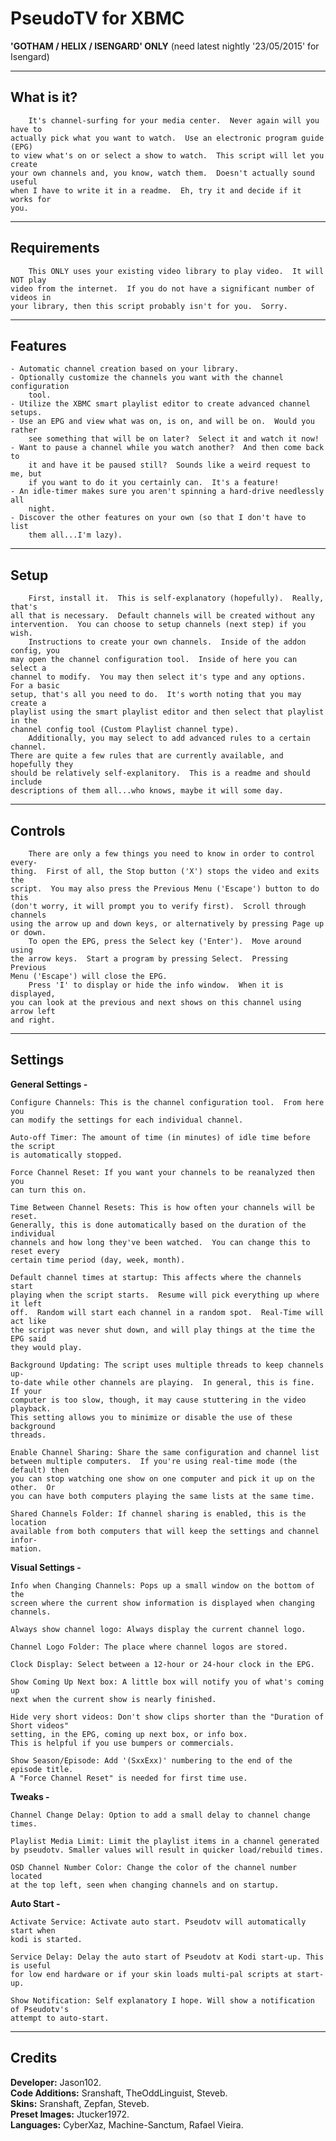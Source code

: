 PseudoTV for XBMC
=================

**'GOTHAM / HELIX / ISENGARD' ONLY**
(need latest nightly '23/05/2015' for Isengard)

-----------
What is it?
-----------
        It's channel-surfing for your media center.  Never again will you have to
    actually pick what you want to watch.  Use an electronic program guide (EPG)
    to view what's on or select a show to watch.  This script will let you create
    your own channels and, you know, watch them.  Doesn't actually sound useful
    when I have to write it in a readme.  Eh, try it and decide if it works for
    you.


------------
Requirements
------------
        This ONLY uses your existing video library to play video.  It will NOT play
    video from the internet.  If you do not have a significant number of videos in
    your library, then this script probably isn't for you.  Sorry.


--------
Features
--------
    - Automatic channel creation based on your library.
    - Optionally customize the channels you want with the channel configuration
    	tool.
    - Utilize the XBMC smart playlist editor to create advanced channel setups.
    - Use an EPG and view what was on, is on, and will be on.  Would you rather
        see something that will be on later?  Select it and watch it now!
    - Want to pause a channel while you watch another?  And then come back to
        it and have it be paused still?  Sounds like a weird request to me, but
        if you want to do it you certainly can.  It's a feature!
    - An idle-timer makes sure you aren't spinning a hard-drive needlessly all
        night.
    - Discover the other features on your own (so that I don't have to list
        them all...I'm lazy).


-----
Setup
-----
        First, install it.  This is self-explanatory (hopefully).  Really, that's
    all that is necessary.  Default channels will be created without any
    intervention.  You can choose to setup channels (next step) if you wish.
        Instructions to create your own channels.  Inside of the addon config, you
    may open the channel configuration tool.  Inside of here you can select a
    channel to modify.  You may then select it's type and any options.  For a basic
    setup, that's all you need to do.  It's worth noting that you may create a
    playlist using the smart playlist editor and then select that playlist in the
    channel config tool (Custom Playlist channel type).
        Additionally, you may select to add advanced rules to a certain channel.
    There are quite a few rules that are currently available, and hopefully they
    should be relatively self-explanitory.  This is a readme and should include
    descriptions of them all...who knows, maybe it will some day.


--------
Controls
--------
        There are only a few things you need to know in order to control every-
    thing.  First of all, the Stop button ('X') stops the video and exits the
    script.  You may also press the Previous Menu ('Escape') button to do this
    (don't worry, it will prompt you to verify first).  Scroll through channels
    using the arrow up and down keys, or alternatively by pressing Page up or down.
        To open the EPG, press the Select key ('Enter').  Move around using
    the arrow keys.  Start a program by pressing Select.  Pressing Previous
    Menu ('Escape') will close the EPG.
        Press 'I' to display or hide the info window.  When it is displayed,
    you can look at the previous and next shows on this channel using arrow left
    and right.


--------
Settings
--------

**General Settings -**

    Configure Channels: This is the channel configuration tool.  From here you
    can modify the settings for each individual channel.

    Auto-off Timer: The amount of time (in minutes) of idle time before the script
    is automatically stopped.

    Force Channel Reset: If you want your channels to be reanalyzed then you
    can turn this on.

    Time Between Channel Resets: This is how often your channels will be reset.
    Generally, this is done automatically based on the duration of the individual
    channels and how long they've been watched.  You can change this to reset every
    certain time period (day, week, month).

    Default channel times at startup: This affects where the channels start
    playing when the script starts.  Resume will pick everything up where it left
    off.  Random will start each channel in a random spot.  Real-Time will act like
    the script was never shut down, and will play things at the time the EPG said
    they would play.

    Background Updating: The script uses multiple threads to keep channels up-
    to-date while other channels are playing.  In general, this is fine.  If your
    computer is too slow, though, it may cause stuttering in the video playback.
    This setting allows you to minimize or disable the use of these background
    threads.

    Enable Channel Sharing: Share the same configuration and channel list
    between multiple computers.  If you're using real-time mode (the default) then
    you can stop watching one show on one computer and pick it up on the other.  Or
    you can have both computers playing the same lists at the same time.

    Shared Channels Folder: If channel sharing is enabled, this is the location
    available from both computers that will keep the settings and channel infor-
    mation.


**Visual Settings -**

	Info when Changing Channels: Pops up a small window on the bottom of the
	screen where the current show information is displayed when changing channels.

    Always show channel logo: Always display the current channel logo.

    Channel Logo Folder: The place where channel logos are stored.

    Clock Display: Select between a 12-hour or 24-hour clock in the EPG.

    Show Coming Up Next box: A little box will notify you of what's coming up
    next when the current show is nearly finished.

    Hide very short videos: Don't show clips shorter than the "Duration of Short videos"
    setting, in the EPG, coming up next box, or info box.
    This is helpful if you use bumpers or commercials.

    Show Season/Episode: Add '(SxxExx)' numbering to the end of the episode title.
    A "Force Channel Reset" is needed for first time use.


**Tweaks -**

	Channel Change Delay: Option to add a small delay to channel change times.

    Playlist Media Limit: Limit the playlist items in a channel generated
    by pseudotv. Smaller values will result in quicker load/rebuild times.

    OSD Channel Number Color: Change the color of the channel number located
    at the top left, seen when changing channels and on startup.


**Auto Start -**

	Activate Service: Activate auto start. Pseudotv will automatically start when
    kodi is started.

    Service Delay: Delay the auto start of Pseudotv at Kodi start-up. This is useful
    for low end hardware or if your skin loads multi-pal scripts at start-up.

    Show Notification: Self explanatory I hope. Will show a notification of Pseudotv's
    attempt to auto-start.
	

-------
Credits
-------
**Developer:** Jason102.<br>
**Code Additions:** Sranshaft, TheOddLinguist, Steveb.<br>
**Skins:** Sranshaft, Zepfan, Steveb.<br>
**Preset Images:** Jtucker1972.<br>
**Languages:** CyberXaz, Machine-Sanctum, Rafael Vieira.